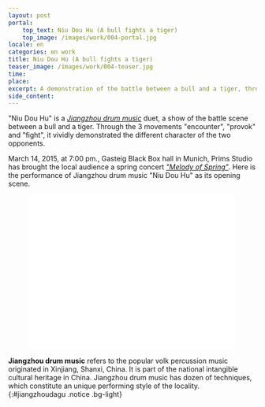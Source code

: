 ```yaml
---
layout: post
portal:
    top_text: Niu Dou Hu (A bull fights a tiger)
    top_image: /images/work/004-portal.jpg
locale: en
categories: en work
title: Niu Dou Hu (A bull fights a tiger)
teaser_image: /images/work/004-teaser.jpg
time:
place:
excerpt: A demonstration of the battle between a bull and a tiger, through the 3 movements "encounter", "provoke" and "fight".
side_content:
---
```


"Niu Dou Hu" is a [*Jiangzhou drum music*](#jiangzhoudagu) duet, a show of the battle scene between a bull and a tiger.
Through the 3 movements "encounter", "provok" and "fight", it vividly demonstrated the different character of the two opponents.

March 14, 2015, at 7:00 pm., Gasteig Black Box hall in Munich, Prims Studio has brought the local audience a spring concert
[*"Melody of Spring"*](/en/event/003-melody-of-spring/).
Here is the performance of Jiangzhou drum music "Niu Dou Hu" as its opening scene.

<figure class="video-container">
    <iframe width="420" height="315" src="//www.youtube.com/embed/q9Rpss_C0sk" frameborder="0" allowfullscreen></iframe>
</figure>

<i class="icon-note icon-inline"></i><b>Jiangzhou drum music</b> refers to the popular volk percussion music originated in Xinjiang, Shanxi, China.
It is part of the national intangible cultural heritage in China. Jiangzhou drum music has dozen of techniques,
which constitute an unique performing style of the locality.
{:#jiangzhoudagu .notice .bg-light}
